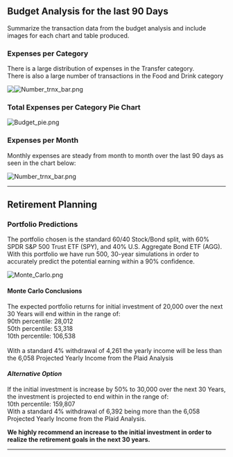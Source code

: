 ## Budget Analysis for the last 90 Days
Summarize the transaction data from the budget analysis and include images for each chart and table produced.

### Expenses per Category
There is a large distribution of expenses in the Transfer category.  </br>
There is also a large number of transactions in the Food and Drink category </br>

<img src="./Images/Expenses_per_cat.PNG" ALIGN="top">![Number_trnx_bar.png](./Images/Number_trnx_bar.png)

### Total Expenses per Category Pie Chart

![Budget_pie.png](./Images/Budget_pie.png) 

### Expenses per Month
Monthly expenses are steady from month to month over the last 90 days as seen in the chart below:

![Number_trnx_bar.png](./Images/Expenses_month_bar.png)

---

## **Retirement Planning**


### **Portfolio Predictions**

The portfolio chosen is the standard 60/40 Stock/Bond split, with 60% SPDR S&P 500 Trust ETF (SPY), and 40% U.S. Aggregate Bond ETF (AGG).  With this portfolio we have run 500, 30-year simulations in order to accurately predict  the potential earning within a 90% confidence.

![Monte_Carlo.png](./Images/Monte_Carlo.png)

#### **Monte Carlo Conclusions**

The expected portfolio returns for initial investment of 20,000 over the next 30 Years will end within in the range of: </br>
90th percentile: 28,012 </br>
50th percentile: 53,318  </br>
10th percentile: 106,538 </br>
</br>
With a standard 4% withdrawal of 4,261 the yearly income will be less than the 6,058 Projected Yearly Income from the Plaid Analysis

#### *Alternative Option*
If the initial investment is increase by 50% to 30,000 over the next 30 Years, the investment is projected to end within in the range of:</br>
10th percentile: 159,807</br>
With a standard 4% withdrawal of 6,392 being more than the 6,058 Projected Yearly Income from the Plaid Analysis.

**We highly recommend an increase to the initial investment in order to realize the retirement goals in the next 30 years.**

---